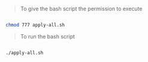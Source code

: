 > To give the bash script the permission to execute

```bash 

chmod 777 apply-all.sh

```

> To run the bash script

```bash 

./apply-all.sh

```